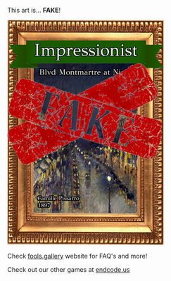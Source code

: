 This art is... 
 **FAKE**! 
 
 ![alt text](Blvd_Montmartre_at_Night_Fake.png?raw=true "Artwork Card")  
 
 Check [fools.gallery](https://fools.gallery/) website for FAQ's and more! 
 
 Check out our other games at [endcode.us](https://endcode.us/)